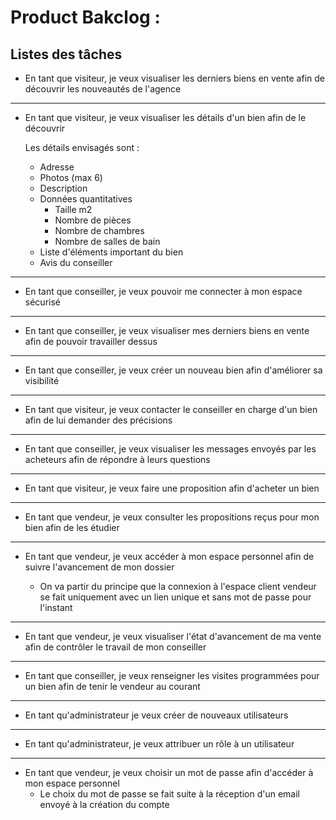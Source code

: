# Product Bakclog :
## Listes des tâches
* En tant que visiteur, je veux visualiser les derniers biens en vente afin de découvrir les nouveautés de l'agence
---
* En tant que visiteur, je veux visualiser les détails d'un bien afin de le découvrir

    Les détails envisagés sont :
    - Adresse
    - Photos (max 6)
    - Description
    - Données quantitatives
        - Taille m2
        - Nombre de pièces
        - Nombre de chambres
        - Nombre de salles de bain
    - Liste d'éléments important du bien
    - Avis du conseiller
---
* En tant que conseiller, je veux pouvoir me connecter à mon espace sécurisé
---
* En tant que conseiller, je veux visualiser mes derniers biens en vente afin de pouvoir travailler dessus
---
* En tant que conseiller, je veux créer un nouveau bien afin d'améliorer sa visibilité
---
* En tant que visiteur, je veux contacter le conseiller en charge d'un bien afin de lui demander des précisions
---
* En tant que conseiller, je veux visualiser les messages envoyés par les acheteurs afin de répondre à leurs questions
---
* En tant que visiteur, je veux faire une proposition afin d'acheter un bien
---
* En tant que vendeur, je veux consulter les propositions reçus pour mon bien afin de les étudier
---
* En tant que vendeur, je veux accéder à mon espace personnel afin de suivre l'avancement de mon dossier

  -  On va partir du principe que la connexion à l'espace client vendeur se fait uniquement avec un lien unique et sans mot de passe pour l'instant
---
* En tant que vendeur, je veux visualiser l'état d'avancement de ma vente afin de contrôler le travail de mon conseiller
---
* En tant que conseiller, je veux renseigner les visites programmées pour un bien afin de tenir le vendeur au courant
---
* En tant qu'administrateur je veux créer de nouveaux utilisateurs
---
* En tant qu'administrateur, je veux attribuer un rôle à un utilisateur
---
* En tant que vendeur, je veux choisir un mot de passe afin d'accéder à mon espace personnel
    - Le choix du mot de passe se fait suite à la réception d'un email envoyé à la création du compte